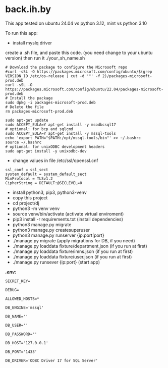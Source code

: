 # back.ih.by

This app tested on ubuntu 24.04 vs python 3.12, mint vs python 3.10

To run this app:
+ install myslq driver

create a .sh file, and paste this code. (you need change to your ubuntu version) then run it ./your_sh_name.sh
```
# Download the package to configure the Microsoft repo
#curl -sSL -O https://packages.microsoft.com/config/ubuntu/$(grep VERSION_ID /etc/os-release | cut -d '"' -f 2)/packages-microsoft-prod.deb
curl -sSL -O https://packages.microsoft.com/config/ubuntu/22.04/packages-microsoft-prod.deb
# Install the package
sudo dpkg -i packages-microsoft-prod.deb
# Delete the file
rm packages-microsoft-prod.deb

sudo apt-get update
sudo ACCEPT_EULA=Y apt-get install -y msodbcsql17
# optional: for bcp and sqlcmd
sudo ACCEPT_EULA=Y apt-get install -y mssql-tools
echo 'export PATH="$PATH:/opt/mssql-tools/bin"' >> ~/.bashrc
source ~/.bashrc
# optional: for unixODBC development headers
sudo apt-get install -y unixodbc-dev      
```
+ change values in file /etc/ssl/openssl.cnf
```
ssl_conf = ssl_sect
system_default = system_default_sect
MinProtocol = TLSv1.2
CipherString = DEFAULT:@SECLEVEL=0
```
+ install python3, pip3, python3-venv
+ copy this project 
+ cd project/dj
+ python3 -m venv venv
+ source venv/bin/activate (activate virtual enviroment)
+ pip3 install -r requirements.txt (install dependencies)
+ python3 manage.py migrate
+ python3 manage.py createsuperuser
+ python3 manage.py runserver {ip:port|port}
+ ./manage.py migrate (apply migrations for DB, if you need)
+ ./manage.py loaddata fixture/department.json (if you run at first)
+ ./manage.py loaddata fixture/imns.json (if you run at first)
+ ./manage.py loaddata fixture/user.json (if you run at first)
+ ./manage.py runsever {ip:port} (start app)


***.env:***
```
SECRET_KEY=

DEBUG=

ALLOWED_HOSTS=*

DB_ENGINE='mssql'

DB_NAME=''

DB_USER=''

DB_PASSWORD=''

DB_HOST='127.0.0.1'

DB_PORT='1433'

DB_DRIVER='ODBC Driver 17 for SQL Server'
```
